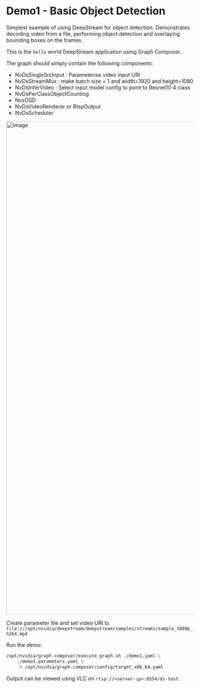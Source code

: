 # Demo1 - Basic Object Detection

Simplest example of using DeepStream for object detection. Demonstrates decoding video from a file, performing object detection and overlaying bounding boxes on the frames.

This is the `hello` world DeepStream application using Graph Composer. 

The graph should simply contain the following components:
- NvDsSingleSrcInput : Parameterise video input URI
- NvDsStreamMux : make batch size = 1 and width=1920 and height=1080
- NvDsInferVideo : Select input model config to point to Resnet10 4 class
- NvDsPerClassObjectCounting
- NvsOSD
- NvDsVideoRenderer or RtspOutput
- NvDsScheduler


<img width="1324" alt="image" src="https://user-images.githubusercontent.com/2197158/174426433-9cbf9e31-3a2a-49f4-b638-b20d4659fea9.png">


Create parameter file and set video URI to `file:///opt/nvidia/deepstream/deepstream/samples/streams/sample_1080p_h264.mp4`


Run the demo:

```bash
/opt/nvidia/graph-composer/execute_graph.sh ./demo1.yaml \
    ./demo1.parameters.yaml \
    -d /opt/nvidia/graph-composer/config/target_x86_64.yaml
```

Output can be viewed using VLC on `rtsp://<server-ip>:8554/ds-test`.


